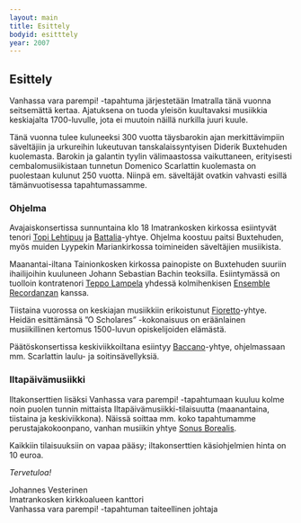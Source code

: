```yaml
---
layout: main
title: Esittely
bodyid: esitttely
year: 2007
---
```

## Esittely

Vanhassa vara parempi! -tapahtuma järjestetään Imatralla tänä
vuonna seitsemättä kertaa. Ajatuksena on tuoda yleisön kuultavaksi
musiikkia keskiajalta 1700-luvulle, jota ei muutoin näillä nurkilla
juuri kuule.

Tänä vuonna tulee kuluneeksi 300 vuotta täysbarokin ajan
merkittävimpiin säveltäjiin ja urkureihin lukeutuvan
tanskalaissyntyisen Diderik Buxtehuden kuolemasta. Barokin ja galantin
tyylin välimaastossa vaikuttaneen, erityisesti cembalomusiikistaan
tunnetun Domenico Scarlattin kuolemasta on puolestaan kulunut 250
vuotta. Niinpä em. säveltäjät ovatkin vahvasti esillä tämänvuotisessa
tapahtumassamme.

### Ohjelma

Avajaiskonsertissa sunnuntaina klo 18 Imatrankosken kirkossa
esiintyvät tenori [Topi Lehtipuu](../esiintyjat/topi-lehtipuu/) ja [Battalia](../esiintyjat/battalia/)-yhtye. 
Ohjelma koostuu paitsi Buxtehuden, myös muiden Lyypekin Mariankirkossa
toimineiden säveltäjien musiikista.

Maanantai-iltana Tainionkosken kirkossa painopiste on Buxtehuden
suuriin ihailijoihin kuuluneen Johann Sebastian Bachin teoksilla. 
Esiintymässä on tuolloin kontratenori [Teppo Lampela](../esiintyjat/teppo-lampela/) yhdessä
kolmihenkisen [Ensemble Recordanzan](../esiintyjat/ensemble-recordanza/) kanssa.

Tiistaina vuorossa on keskiajan musiikkiin erikoistunut [Fioretto](../esiintyjat/fioretto-ensemble/)-yhtye. Heidän esittämänsä ”O Scholares” -kokonaisuus on eräänlainen musiikillinen
kertomus 1500-luvun opiskelijoiden elämästä.

Päätöskonsertissa keskiviikkoiltana esiintyy [Baccano](../esiintyjat/baccano/)-yhtye, ohjelmassaan mm. 
Scarlattin laulu- ja soitinsävellyksiä.

### Iltapäivämusiikki

Iltakonserttien lisäksi Vanhassa vara parempi! -tapahtumaan kuuluu
kolme noin puolen tunnin mittaista Iltapäivämusiikki-tilaisuutta
(maanantaina, tiistaina ja keskiviikkona). Näissä soittaa mm. koko
tapahtumamme perustajakokoonpano, vanhan musiikin yhtye [Sonus Borealis](../esiintyjat/sonus-borealis/).

Kaikkiin tilaisuuksiin on vapaa pääsy; iltakonserttien
käsiohjelmien hinta on 10 euroa.
	

*Tervetuloa!*


Johannes Vesterinen<br>
Imatrankosken kirkkoalueen kanttori<br>
Vanhassa vara parempi! -tapahtuman taiteellinen johtaja